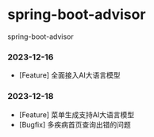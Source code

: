 # spring-boot-advisor
spring-boot-advisor

### 2023-12-16 
- [Feature] 全面接入AI大语言模型
### 2023-12-18
- [Feature] 菜单生成支持AI大语言模型
- [Bugfix] 多疾病首页查询出错的问题